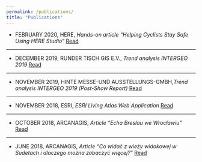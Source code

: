 ```yaml
---
permalink: /publications/
title: "Publications"
---
```


* FEBRUARY 2020, HERE, *Hands-on article “Helping Cyclists Stay Safe Using HERE Studio”* [Read](https://developer.here.com/blog/helping-cyclists-stay-safe-here-studio?_lrsc=13d8722c-a051-46a5-ba3f-cc20e5148d03&cid=other-Elevate-FD-0-HERE-&utm_source=Elevate&utm_medium=social&utm_campaign=Online_CommsShare_2020) 
***
* DECEMBER 2019, RUNDER TISCH GIS E.V., *Trend analysis INTERGEO 2019* [Read](https://rundertischgis.de/images/2_publikationen/trendanalysen/Trendanalyse_InterGEO_2019.pdf)
***
* NOVEMBER 2019, HINTE MESSE-UND AUSSTELLUNGS-GMBH,*Trend analysis INTERGEO 2019 (Post-Show Report)*  [Read](https://www.intergeo.de/media/docs/intergeo/2020/Post-Show-Report_2019_web.pdf)
***
* NOVEMBER 2018, ESRI, *ESRI Living Atlas Web Application* [Read](http://pwr.maps.arcgis.com/apps/webappviewer/index.html?id=82438860f59a4f6694e3d2524f08848d)
***
* OCTOBER 2018, ARCANAGIS, *Article “Echa Breslau we Wrocławiu”* [Read](https://www.arcanagis.pl/echa-breslau-we-wroclawiu/)
***
* JUNE 2018, ARCANAGIS, *Article “Co widać z wieży widokowej w Sudetach i dlaczego można zobaczyć więcej?”* [Read](https://www.arcanagis.pl/co-widac-z-wiezy-widokowej-w-sudetach-i-dlaczego-mozna-zobaczyc-wiecej/)




